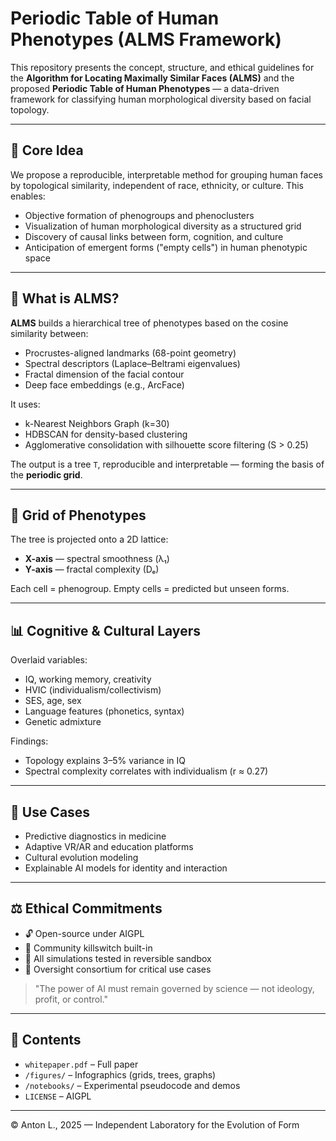 # Periodic Table of Human Phenotypes (ALMS Framework)

This repository presents the concept, structure, and ethical guidelines for the **Algorithm for Locating Maximally Similar Faces (ALMS)** and the proposed **Periodic Table of Human Phenotypes** — a data-driven framework for classifying human morphological diversity based on facial topology.

---

## 🧠 Core Idea
We propose a reproducible, interpretable method for grouping human faces by topological similarity, independent of race, ethnicity, or culture. This enables:
- Objective formation of phenogroups and phenoclusters
- Visualization of human morphological diversity as a structured grid
- Discovery of causal links between form, cognition, and culture
- Anticipation of emergent forms ("empty cells") in human phenotypic space

---

## 📐 What is ALMS?
**ALMS** builds a hierarchical tree of phenotypes based on the cosine similarity between:
- Procrustes-aligned landmarks (68-point geometry)
- Spectral descriptors (Laplace–Beltrami eigenvalues)
- Fractal dimension of the facial contour
- Deep face embeddings (e.g., ArcFace)

It uses:
- k-Nearest Neighbors Graph (k=30)
- HDBSCAN for density-based clustering
- Agglomerative consolidation with silhouette score filtering (S > 0.25)

The output is a tree `T`, reproducible and interpretable — forming the basis of the **periodic grid**.

---

## 🧬 Grid of Phenotypes
The tree is projected onto a 2D lattice:
- **X-axis** — spectral smoothness (λ₁)
- **Y-axis** — fractal complexity (Dₑ)

Each cell = phenogroup. Empty cells = predicted but unseen forms.

---

## 📊 Cognitive & Cultural Layers
Overlaid variables:
- IQ, working memory, creativity
- HVIC (individualism/collectivism)
- SES, age, sex
- Language features (phonetics, syntax)
- Genetic admixture

Findings:
- Topology explains 3–5% variance in IQ
- Spectral complexity correlates with individualism (r ≈ 0.27)

---

## 🧩 Use Cases
- Predictive diagnostics in medicine
- Adaptive VR/AR and education platforms
- Cultural evolution modeling
- Explainable AI models for identity and interaction

---

## ⚖️ Ethical Commitments
- 🔓 Open-source under AIGPL
- 🛑 Community killswitch built-in
- 🔄 All simulations tested in reversible sandbox
- 🧭 Oversight consortium for critical use cases

> \"The power of AI must remain governed by science — not ideology, profit, or control.\"

---

## 📎 Contents
- `whitepaper.pdf` – Full paper
- `/figures/` – Infographics (grids, trees, graphs)
- `/notebooks/` – Experimental pseudocode and demos
- `LICENSE` – AIGPL

---

© Anton L., 2025 — Independent Laboratory for the Evolution of Form
